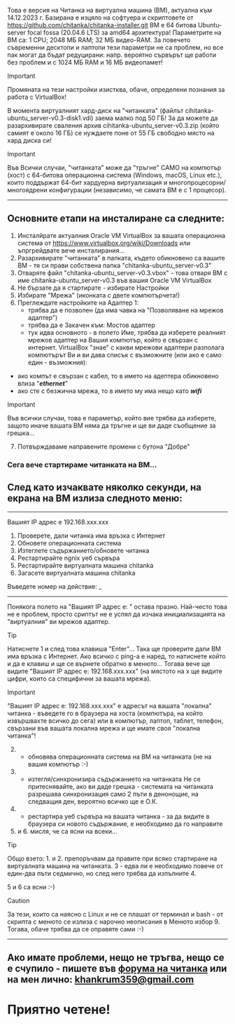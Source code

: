 Това е версия на Читанка на виртуална машина (ВМ), актуална към 14.12.2023 г. Базирана е изцяло на софтуера и скриптовете от https://github.com/chitanka/chitanka-installer.git
ВМ е 64 битова Ubuntu-server focal fossa (20.04.6 LTS) за amd64 архитектура! Параметрите на ВМ са: 1 CPU; 2048 МБ RAM; 32 МБ видео-RAM. За повечето съвременни десктопи и лаптопи тези параметри не са проблем, но все пак могат да бъдат редуцирани: напр. вероятно сървърът ще работи без проблем и с 1024 МБ RAM и 16 МБ видеопамет! 
> [!IMPORTANT]
> Промяната на тези настройки изистква, обаче, определени познания за работа с VirtualBox!

В момента виртуалният хард-диск на "читанката" (файлът cihitanka-ubuntu_server-v0.3-disk1.vdi) заема малко под 50 ГБ! За да можете да разархивирате сваления архив cihitanka-ubuntu_server-v0.3.zip (който самият е около 16 ГБ) се нуждаете поне от 55 ГБ свободно място на хард диска си!

> [!IMPORTANT]
> Във Всички случаи, "читанката" може да "тръгне" САМО на компютър (хост) с 64-битова операционна система (Windows, macOS, Linux etc.), които поддържат 64-бит хардуерна виртуализация и 
многопроцесорни/многоядрени конфигурации (независимо, че самата ВМ е с 1 процесор).
***********************************************************************************
## Основните етапи на инсталиране са следните:
1. Инсталйрате актуалния Oracle VM VirtualBox за вашата операционна система от https://www.virtualbox.org/wiki/Downloads 
или ъпргрейдвате вече инсталирания...
2. Разархивирате "читанката" в папката, където обикновено са вашите ВМ - тя си прави собствена папка "chitanka-ubuntu_server-v0.3"
3. Отваряте файл "chitanka-ubuntu_server-v0.3.vbox" - това отваря ВМ с име chitanka-ubuntu_server-v0.3 във вашия Oracle VM VirtualBox
4. Не бързате да я стартирате - избирате Настройки
5. Избирате "Мрежа" (иконката с двете компютърчета!)
6. Преглеждате настройките на Адаптер 1:
	* трябва да е позволен (да има чавка на "Позволяване на мрежов адаптер")
	* трябва да е Закачен към: Мостов адаптер
	* тук идва основното - в полето Име, трябва да изберете реалният мрежов адаптер на Вашия компютър, който е свързан с интернет.
VirtualBox "знае" с какви мрежови адаптери разполага компютърът Ви и ви дава списък с възможните (или ако е само един - възможния):
- ако компът е свързан с кабел, то в името на адептера обикновено влиза "**_ethernet_**"
- ако сте с безжична мрежа, то в името му има нещо като **_wifi_**
> [!IMPORTANT]
> Във всички случаи, това е параметър, който вие трябва да изберете, защото иначе вашата ВМ няма да тръгне и ще ви даде съобщение за грешка...
7. Потвърждаваме направените промени с бутона "Добре"

### Сега вече стартираме читанката на ВМ...

## След като изчаквате няколко секунди, на екрана на ВМ излиза следното меню:
__________________________________________________
Вашият IP адрес е 192.168.ххх.ххх
1. Проверете, дали читанка има връзка с Интернет
2. Обновете операционната система
3. Изтеглете съдържанието/обновете читанка
4. Рестартирайте ngnix уеб сървъра
5. Рестартирайте виртуалната машина chitanka
6. Загасете виртуалната машина chitanka
   
Въведете номер на действие: _
__________________________________________________

Понякога полето на "Вашият IP адрес е: " остава празно. Най-често това не е проблем,
просто сриптът не е успял да изчака инициализацията на "виртуалния" ви мрежов адаптер.
> [!TIP]
> Натиснете 1 и след това клавиша "Enter"... Така ще проверите дали ВМ има връзка с Интернет.
Ако всичко с ping-а е наред, то натиснете който и да е клавиш и ще се върнете обратно в менюто...
Тогава вече ще видите "Вашият IP адрес е: 192.168.ххх.ххх" (на мястото на х ще видите цифри, които са специфични за вашата мрежа).
 
> [!IMPORTANT]
> "Вашият IP адрес е: 192.168.ххх.ххх" е адресът на вашата "локална" читанка - въведете го в браузера на хоста (компютъра, на който извършвахте всичко до сега) 
или в компютър, лаптоп, таблет, телефон, свързани във вашата локална мрежа и ще имате своя "локална читанка"!
 2. - обновява операционната система на ВМ на читанката (не на вашия компютър :-)
 3. - изтегля/синхронизира съдържанието на читанката Не се притеснявайте, ако ви даде грешка - системата на читанката разрешава синхронизация само 2 пъти в денонощие, на следващия ден, вероятно всичко ще е О.К.
 4. - рестартира уеб сървъра на вашата читанка - за да видите в браузера си новото съдържание, е необходимо да го направите
 5. и 6. мисля, че са ясни на всеки...
> [!TIP]
> Общо взето: 1. и 2. препоръчвам да правите при всяко стартиране на виртуалната машина на читанката.
> 3 - едва ли е необходимо повече от един-два пъти седмично, но след него трябва да изпълните 4.

5 и 6 са ясни :-)
> [!CAUTION]
> За тези, които са наясно с Linux и не се плашат от терминал и bash - от скрипта с менюто се излиза с нарочно неописания в Менюто избор 9.
> Тогава, обаче трябва да се оправяте сами :-)
 **************************************************************
 ## Ако имате проблеми, нещо не тръгва, нещо се е счупило - пишете във [форума на читанка](https://forum.chitanka.info/viewtopic.php?t=3949&start=630) или на мен лично: khankrum359@gmail.com
 # Приятно четене!
